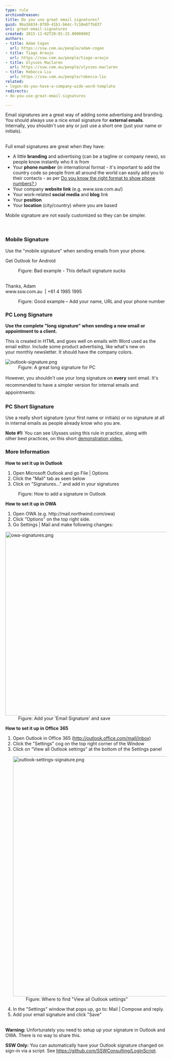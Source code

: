 ```yaml
---
type: rule
archivedreason: 
title: Do you use great email signatures?
guid: 9ba16834-8789-41b1-b64c-7c10e8ffb837
uri: great-email-signatures
created: 2015-11-02T20:01:33.0000000Z
authors:
- title: Adam Cogan
  url: https://ssw.com.au/people/adam-cogan
- title: Tiago Araujo
  url: https://ssw.com.au/people/tiago-araujo
- title: Ulysses Maclaren
  url: https://ssw.com.au/people/ulysses-maclaren
- title: Rebecca Liu
  url: https://ssw.com.au/people/rebecca-liu
related:
- logon-do-you-have-a-company-wide-word-template
redirects:
- do-you-use-great-email-signatures

---
```



<div><div aria-labelledby="ctl00_PlaceHolderMain_ContentTop_label" style="display&#58;inline;">Email signatures are a great way of adding some advertising and branding. You should always&#160;use a nice email signature&#160;for&#160;<strong>external emails</strong>.<div>Internally, you shouldn't use any or just use a short one (just&#160;your​ name or initials).<br><br></div></div></div><p>Full email signatures are great when they have&#58;<br></p><ul><li>A little&#160;<b>branding</b>&#160;and&#160;advertising&#160;(can be a tagline or company news), so people know instantly who it is from</li><li>Your <b>phone number</b> (in international format - it's important to add the country code so people from all around the world can easily add you&#160;to their contacts - as per&#160;<a href="/_layouts/15/FIXUPREDIRECT.ASPX?WebId=3dfc0e07-e23a-4cbb-aac2-e778b71166a2&amp;TermSetId=07da3ddf-0924-4cd2-a6d4-a4809ae20160&amp;TermId=19e719e8-a1ff-47c4-a642-5c7e3189f25e">Do you know the right format to show phone numbers? </a>)</li><li>Your company <strong>website link </strong>(e.g. www.ssw.com.au/)<br></li><li>Your work-related&#160;<b>social media</b> and <b>blog</b> link</li><li>Your <b style="background-color&#58;initial;">position</b><span style="background-color&#58;initial;">&#160;</span></li><li>Your​ <b>location</b> (city/country) where you are based <br></li></ul><div>Mobile signature are not easily&#160;customized so they&#160;can be simpler.<br></div>
<br><excerpt class='endintro'></excerpt><br>
<h3>Mobile&#160;Signature&#160;<br></h3><p>Use the &quot;mobile signature&quot; when sending emails from&#160;your phone.<b></b></p><p class="ssw15-rteElement-GreyBox">Get Outlook for Android</p><dd class="ssw15-rteElement-FigureBad">Figure&#58; Bad example - This default signature sucks​<br><br></dd><p class="ssw15-rteElement-GreyBox">Thanks, Adam<br>www.ssw.com.au&#160;&#160;|​&#160;+61 4 1985 1995&#160;</p><dd class="ssw15-rteElement-FigureGood">Figure&#58; Good example – Add your name, URL and your phone number​<br></dd><h3>PC Long Signature</h3><p>
   <b>Use the complete &quot;long signature&quot; when sending a new email or appointment&#160;to a client.</b></p><p>This is created in HTML and goes well on emails with Word used as the email editor. Include some product advertising, like&#160;what's new&#160;on your&#160;monthly newsletter. It should have the company colors.<br></p><dl class="image"><dt> 
      <img src="/SiteAssets/great-email-signatures/outlook-signature.png" alt="outlook-signature.png" style="max-width&#58;100%;" /> 
      <br> 
   </dt><dd>Figure&#58; A great long signature for PC<br></dd></dl> 
<span style="line-height&#58;1.6;">However, you shouldn't use your long&#160;signature on 
   <b>every</b> sent email. It's recommended to have a&#160;simpler version for internal emails and appointments&#58;</span> 
<h3>PC Short Signature<br></h3><p> 
   <b></b></p><p>Use a&#160;really&#160;short signature (your first name or initials) or no signature at all in internal emails<strong></strong>&#160;as people already know who you are.<br></p><p>
   <strong>Note #1&#58;</strong>&#160;You can see Ulysses using this rule in practice, along with other&#160;best practices, on this short&#160;<a href="http&#58;//www.youtube.com/watch?v=LAqRokqq4jI">demonstration video.</a><br></p><h3>More Information</h3><p class="ssw15-rteElement-P">
   <b>How to set it up in Outlook</b><br></p><ol><li>Open Microsoft Outlook and go File | Options<br></li><li>Click the &quot;Mail&quot; tab as seen below</li><li>Click on &quot;Signatures...&quot; and add in your signatures</li></ol><dl class="image"><dt> 
      <img src="https&#58;//www.ssw.com.au/ssw/Standards/Rules/images/Outlook2013_signature.jpg" alt="" /> 
   </dt><dd>Figure&#58; How to add a signature in Outlook</dd></dl><p class="ssw15-rteElement-P">
   <b>How to set it up in OWA</b></p><ol><li>Open OWA (e.g. http&#58;//mail.northwind.com/owa)<br></li><li>Click &quot;Options&quot; on the top right side. 
      <br></li><li>Go Settings | Mail and make following changes&#58; 
      <br></li></ol><dl class="image"><dt> 
      <img src="/SiteAssets/great-email-signatures/owa-signatures.png" alt="owa-signatures.png" style="max-width&#58;100%;width&#58;750px;height&#58;574px;" /> 
   </dt><dd>Figure&#58; Add your 'Email Signature' and save<br></dd></dl><p>
   <b>How to set it up in&#160;Office 365</b><br></p><ol><li>Open&#160;Outlook in Office 365&#160;(<a href="https&#58;//outlook.office.com/mail/inbox">http&#58;//outlook.office.com/mail/inbox</a>)&#160;</li><li>Click&#160;the&#160;&quot;Settings&quot;&#160;cog&#160;on the top right&#160;corner of the Window<br></li><li>Click on “View all Outlook settings” at the bottom of the&#160;Settings&#160;panel 
      <dl class="image"><dt><img src="/PublishingImages/outlook-settings-signature.png" alt="outlook-settings-signature.png" style="width&#58;750px;" /></dt><dd>Figure&#58;&#160;Where to find &quot;View all Outlook settings&quot;<br></dd></dl></li><li>In the &quot;Settings&quot;&#160;window that pops up, go to&#58; Mail&#160;|&#160;Compose and reply.&#160;</li><li>Add your email signature and click&#160;&quot;Save&quot;<br><br></li></ol>

<p> 
   <strong>Warning&#58;</strong>&#160;Unfortunately you need to setup up your signature in Outlook and OWA. There is no way to share this.&#160;<br></p><p class="ssw15-rteElement-InfoBox"> 
   <b>SSW Only&#58;</b>&#160;You can automatically have your Outlook signature changed on sign-in via a script. ​See&#160;<a href="https&#58;//github.com/SSWConsulting/LoginScript">https&#58;//github.com/SSWConsulting/LoginScript</a>.​<br></p>


